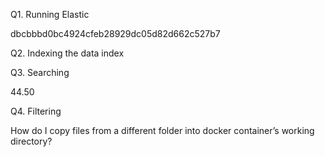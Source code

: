 Q1. Running Elastic

dbcbbbd0bc4924cfeb28929dc05d82d662c527b7

Q2. Indexing the data
index

Q3. Searching

44.50

Q4. Filtering

How do I copy files from a different folder into docker container’s working directory?

